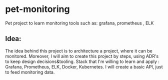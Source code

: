 # pet-monitoring

Pet project to learn monitoring tools such as: grafana, prometheus , ELK

## Idea:
The idea behind this project is to architecture a project, where it can be monitored. Moreover, I will aim to create this project by steps, using ADR's to keep design decisions&tooling. Stack that I'm willing to learn and apply : Grafana, Prometheus, ELK, Docker, Kubernetes. I will create a basic API, just to feed monitoring data.
